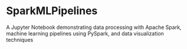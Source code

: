 # SparkMLPipelines
A Jupyter Notebook demonstrating data processing with Apache Spark, machine learning pipelines using PySpark, and data visualization techniques
